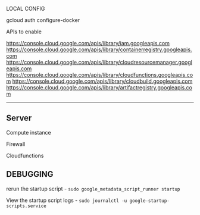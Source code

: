 
LOCAL CONFIG

gcloud auth configure-docker

APIs to enable

https://console.cloud.google.com/apis/library/iam.googleapis.com
https://console.cloud.google.com/apis/library/containerregistry.googleapis.com
https://console.cloud.google.com/apis/library/cloudresourcemanager.googleapis.com
https://console.cloud.google.com/apis/library/cloudfunctions.googleapis.com
https://console.cloud.google.com/apis/library/cloudbuild.googleapis.com
https://console.cloud.google.com/apis/library/artifactregistry.googleapis.com

---

Server
---

Compute instance

Firewall

Cloudfunctions



DEBUGGING
---


 rerun the startup script -  `sudo google_metadata_script_runner startup`


View the startup script logs -  `sudo journalctl -u google-startup-scripts.service`